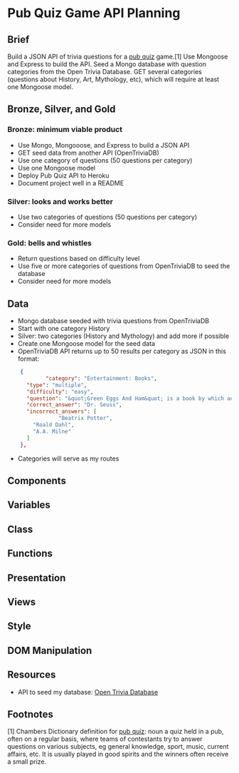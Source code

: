 # Pub Quiz Game API Planning

## Brief

Build a JSON API of trivia questions for a [pub quiz](https://chambers.co.uk/search/?query=pub+quiz&title=21st, "Chambers definition of pub quiz") game.[1] Use Mongoose and Express to build the API. Seed a Mongo database with question categories from the Open Trivia Database. GET several categories (questions about History, Art, Mythology, etc), which will require at least one Mongoose model.

## Bronze, Silver, and Gold

### Bronze: minimum viable product

- Use Mongo, Mongooose, and Express to build a JSON API
- GET seed data from another API (OpenTriviaDB)
- Use one category of questions (50 questions per category)
- Use one Mongoose model
- Deploy Pub Quiz API to Heroku
- Document project well in a README

### Silver: looks and works better

- Use two categories of questions (50 questions per category)
- Consider need for more models

### Gold: bells and whistles

- Return questions based on difficulty level
- Use five or more categories of questions from OpenTriviaDB to seed the database
- Consider need for more models

## Data

- Mongo database seeded with trivia questions from OpenTriviaDB
- Start with one category History
- Silver: two categories (History and Mythology) and add more if possible
- Create one Mongoose model for the seed data
- OpenTriviaDB API returns up to 50 results per category as JSON in this format:

```json
    {
			"category": "Entertainment: Books",
      "type": "multiple",
      "difficulty": "easy",
      "question": "&quot;Green Eggs And Ham&quot; is a book by which author?",
      "correct_answer": "Dr. Seuss",
      "incorrect_answers": [
				"Beatrix Potter",
        "Roald Dahl",
        "A.A. Milne"
      ]
    },
```

- Categories will serve as my routes

## Components

## Variables

## Class

## Functions

## Presentation

## Views

## Style

## DOM Manipulation

## Resources

- API to seed my database: [Open Trivia Database](https://opentdb.com/, "Free to use, user-contributed trivia question database.")

## Footnotes

[1] Chambers Dictionary definition for [pub quiz](https://chambers.co.uk/search/?query=pub+quiz&title=21st, "Chambers definition of pub quiz"): noun a quiz held in a pub, often on a regular basis, where teams of contestants try to answer questions on various subjects, eg general knowledge, sport, music, current affairs, etc. It is usually played in good spirits and the winners often receive a small prize.
